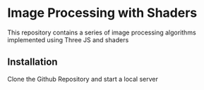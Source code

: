 # **Image Processing with Shaders**

This repository contains a series of image processing algorithms implemented using Three JS and shaders

Installation
---
Clone the Github Repository and start a local server

